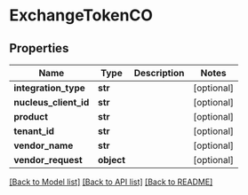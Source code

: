 # ExchangeTokenCO

## Properties
Name | Type | Description | Notes
------------ | ------------- | ------------- | -------------
**integration_type** | **str** |  | [optional] 
**nucleus_client_id** | **str** |  | [optional] 
**product** | **str** |  | [optional] 
**tenant_id** | **str** |  | [optional] 
**vendor_name** | **str** |  | [optional] 
**vendor_request** | **object** |  | [optional] 

[[Back to Model list]](../README.md#documentation-for-models) [[Back to API list]](../README.md#documentation-for-api-endpoints) [[Back to README]](../README.md)


